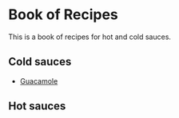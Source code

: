 # Book of Recipes

This is a book of recipes for hot and cold sauces.

## Cold sauces
* [Guacamole](guacamole.md)

## Hot sauces
